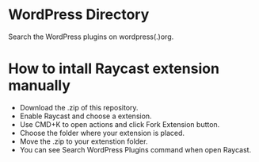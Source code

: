 # WordPress Directory

Search the WordPress plugins on wordpress(.)org.

# How to intall Raycast extension manually

- Download the .zip of this repository.
- Enable Raycast and choose a extension.
- Use CMD+K to open actions and click Fork Extension button.
- Choose the folder where your extension is placed.
- Move the .zip to your extenstion folder.
- You can see Search WordPress Plugins command when open Raycast.

